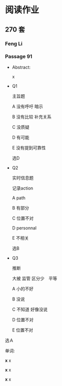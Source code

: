 # 阅读作业

## 270 套

### Feng Li

### Passage 91

* Abstract: 

  x

* Q1

  主旨题

  A	没有呼吁 暗示

  B	没有比较  补充关系

  C	没质疑

  D	有可能

  E	没有提到可靠性

  选D

* Q2

  实时信息题

  记录action

  A 	path

  B	有部分

  C	位置不对

  D	personnal

  E	不相关

  选B

* Q3

  推断

  大被 监管 区分少　平等　
  
  A	小的不好
  
  B	没说
  
  C	不知道 好像没说
  
  D	位置不对
  
  E	位置不对
  
  

选Ａ

单词:

__x__ x

__x__ x

__x__ x











